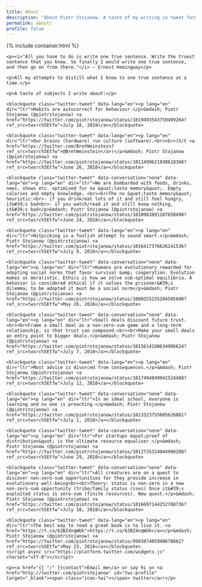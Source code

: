 ```yaml
---
title: About
description: "About Piotr Stojanow. A taste of my writing in tweet form."
permalink: about/
profile: false
---
```


{% include container.html %}

<article class="post">
  <section id="post-body">

    <p><i>"All you have to do is write one true sentence. Write the truest sentence that you know. So finally I would write one true sentence, and then go on from there."</i> — Ernest Hemingway</p>

    <p>All my attempts to distill what I know to one true sentence at a time.</p>

    <p>A taste of subjects I write about:</p>

    <blockquote class="twitter-tweet" data-lang="en"><p lang="en" dir="ltr">Habits are autocorrect for behaviour.</p>&mdash; Piotr Stojanow (@piotrstojanow) <a href="https://twitter.com/piotrstojanow/status/1019493543759499264?ref_src=twsrc%5Etfw">July 18, 2018</a></blockquote>

    <blockquote class="twitter-tweet" data-lang="en"><p lang="en" dir="ltr">Our brains (hardware) run culture (software).<br><br>(h/t <a href="https://twitter.com/BretWeinstein?ref_src=twsrc%5Etfw">@BretWeinstein</a>)</p>&mdash; Piotr Stojanow (@piotrstojanow) <a href="https://twitter.com/piotrstojanow/status/1011499621938618368?ref_src=twsrc%5Etfw">June 26, 2018</a></blockquote>

    <blockquote class="twitter-tweet" data-conversation="none" data-lang="en"><p lang="en" dir="ltr">We are bombarded with foods, drinks, news, shows etc. optimised for no &quot;taste memory&quot;. Empty calories and empty knowledge. <br><br>The no &quot;taste memory&quot; heuristic:<br>- if you drink/eat lots of it and still feel hungry, it&#39;s bad<br>- if you watch/read it and still know nothing, it&#39;s bad</p>&mdash; Piotr Stojanow (@piotrstojanow) <a href="https://twitter.com/piotrstojanow/status/1010983891287658498?ref_src=twsrc%5Etfw">June 24, 2018</a></blockquote>

    <blockquote class="twitter-tweet" data-lang="en"><p lang="en" dir="ltr">Nitpicking is a foolish attempt to sound smart.</p>&mdash; Piotr Stojanow (@piotrstojanow) <a href="https://twitter.com/piotrstojanow/status/1016417376626241536?ref_src=twsrc%5Etfw">July 9, 2018</a></blockquote>

    <blockquote class="twitter-tweet" data-conversation="none" data-lang="en"><p lang="en" dir="ltr">Humans are evolutionary rewarded for adopting social norms that favor survival &amp; cooperation. Evolution makes us moralistic. Ethics is how we solve sub-optimal equilibria. A behavior is considered ethical if it solves the prisoner&#39;s dilemma; to be adopted it must be a social norm</p>&mdash; Piotr Stojanow (@piotrstojanow) <a href="https://twitter.com/piotrstojanow/status/1000255235204505600?ref_src=twsrc%5Etfw">May 26, 2018</a></blockquote>

    <blockquote class="twitter-tweet" data-conversation="none" data-lang="en"><p lang="en" dir="ltr">Small deals discount future trust.<br><br>Frame a small deal as a non-zero-sum game and a long-term relationship, so that trust can compound.<br><br>Make your small deals an entry point to bigger deals.</p>&mdash; Piotr Stojanow (@piotrstojanow) <a href="https://twitter.com/piotrstojanow/status/1015614180634906624?ref_src=twsrc%5Etfw">July 7, 2018</a></blockquote>

    <blockquote class="twitter-tweet" data-lang="en"><p lang="en" dir="ltr">Most advice is divorced from consequences.</p>&mdash; Piotr Stojanow (@piotrstojanow) <a href="https://twitter.com/piotrstojanow/status/1017494049941524488?ref_src=twsrc%5Etfw">July 12, 2018</a></blockquote>

    <blockquote class="twitter-tweet" data-conversation="none" data-lang="en"><p lang="en" dir="ltr">In an ideal school, everyone is learning and no one is preaching.</p>&mdash; Piotr Stojanow (@piotrstojanow) <a href="https://twitter.com/piotrstojanow/status/1013323755605626881?ref_src=twsrc%5Etfw">July 1, 2018</a></blockquote>

    <blockquote class="twitter-tweet" data-conversation="none" data-lang="en"><p lang="en" dir="ltr">For startups &quot;proof of distribution&quot; is the ultimate resource equaliser.</p>&mdash; Piotr Stojanow (@piotrstojanow) <a href="https://twitter.com/piotrstojanow/status/1012735324944990208?ref_src=twsrc%5Etfw">June 29, 2018</a></blockquote>

    <blockquote class="twitter-tweet" data-conversation="none" data-lang="en"><p lang="en" dir="ltr">All creatures are on a quest to discover non-zero-sum opportunities for they provide increase in evolutionary well-being<br><br>Theory: status is non-zero in a new non-zero-sum opportunity (tribe/family status rises) Once it&#39;s exploited status is zero-sum (finite resources). New quest.</p>&mdash; Piotr Stojanow (@piotrstojanow) <a href="https://twitter.com/piotrstojanow/status/1016697144252788736?ref_src=twsrc%5Etfw">July 10, 2018</a></blockquote>

    <blockquote class="twitter-tweet" data-lang="en"><p lang="en" dir="ltr">The best way to read a great book is to live it. <a href="https://t.co/63BZ4nqWUk">https://t.co/63BZ4nqWUk</a></p>&mdash; Piotr Stojanow (@piotrstojanow) <a href="https://twitter.com/piotrstojanow/status/999387405940678662?ref_src=twsrc%5Etfw">May 23, 2018</a></blockquote>
    <script async src="https://platform.twitter.com/widgets.js" charset="utf-8"></script>

    <p><a href="{{ "/" }}contact">Email me</a> or say hi on <a href="http://twitter.com/piotrstojanow" id="twi-profile" target="_blank"><span class="icon-twi"></span> twitter</a>!</p>
  </section>
</article>
